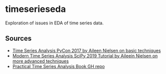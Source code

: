 # timeserieseda

Exploration of issues in EDA of time series data.

## Sources

* [Time Series Analysis PyCon 2017 by Aileen Nielsen on basic techniques](https://www.youtube.com/watch?v=zmfe2RaX-14)
* [Modern Time Series Analysis SciPy 2019 Tutorial by Aileein Nielsen on more advanced techniques](https://www.youtube.com/watch?v=v5ijNXvlC5A)
* [Practical Time Series Analysis Book GH repo](https://github.com/PracticalTimeSeriesAnalysis/BookRepo)